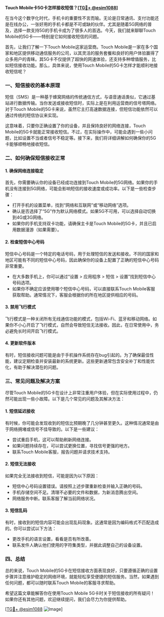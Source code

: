 **Touch Mobile卡5G卡怎样接收短信？[[TG💪+ @esim1088](https://t.me/s/esim1088)]**

在当今这个数字化时代，手机卡的重要性不言而喻。无论是日常通讯、支付功能还是在线办公，一张好用的手机卡都是不可或缺的伙伴。尤其是随着5G网络的普及，选择一款支持5G的手机卡成为了很多人的首选。今天，我们就来聊聊Touch Mobile的5G卡——特别是它如何接收短信的问题。

首先，让我们了解一下Touch Mobile这家运营商。Touch Mobile是一家在多个国家和地区提供移动通信服务的公司，以其灵活的服务套餐和良好的用户体验赢得了众多用户的青睐。其5G卡不仅提供了超快的网速体验，还支持多种增值服务，比如短信接收功能。那么，具体来说，使用Touch Mobile的5G卡怎样才能顺利地接收短信呢？

### **一、短信接收的基本原理**

短信（SMS）是一种基于蜂窝网络的传统通信方式，与语音通话类似，它通过基站进行数据传输。当你发送或接收短信时，实际上是在利用运营商的信号塔网络。对于Touch Mobile的5G卡来说，虽然它主打高速数据连接，但短信功能依然可以通过传统的短信协议来实现。

这意味着，只要你正确设置了你的设备，并且保持良好的网络连接，Touch Mobile的5G卡就能正常接收短信。不过，在实际操作中，可能会遇到一些小问题，比如设置不当或者信号不稳定等。接下来，我们将详细讲解如何确保你的5G卡能够顺畅地接收短信。

### **二、如何确保短信接收正常**

#### **1. 确保网络连接稳定**
首先，你需要确认你的设备已经成功连接到Touch Mobile的5G网络。如果你的手机没有连接到5G网络，可能会影响短信的接收速度或成功率。以下是一些检查步骤：

- 打开手机的设置菜单，找到“网络和互联网”或“移动网络”选项。
- 确认是否选择了“5G”作为默认网络模式。如果5G不可用，可以选择自动切换到4G或3G网络。
- 如果你的手机支持双卡功能，请确保主卡是Touch Mobile的5G卡，并且已启用数据漫游（如果需要）。

#### **2. 检查短信中心号码**
短信中心号码是一个特定的电话号码，用于处理短信的发送和接收。不同的国家和地区可能有不同的短信中心号码，因此确保你的设备上配置了正确的短信中心号码非常重要。

- 在大多数手机上，你可以通过“设置 > 应用程序 > 短信 > 设置”找到短信中心号码选项。
- 如果你不确定应该使用哪个短信中心号码，可以直接联系Touch Mobile客服获取帮助。通常情况下，客服会根据你的所在地区提供相应的号码。

#### **3. 禁用飞行模式**
飞行模式是一种关闭所有无线通信功能的模式，包括Wi-Fi、蓝牙和移动网络。如果你不小心开启了飞行模式，自然会导致短信无法接收。因此，在日常使用中，务必避免长时间开启飞行模式。

#### **4. 更新软件版本**
有时，短信接收问题可能是由于手机操作系统存在bug引起的。为了确保最佳性能，建议定期检查并安装最新的系统更新。这些更新通常包含安全补丁和性能优化，有助于解决潜在的问题。

### **三、常见问题及解决方案**

尽管Touch Mobile的5G卡在设计上非常注重用户体验，但在实际使用过程中，仍然可能出现一些小故障。以下是几个常见的问题及其解决方法：

#### **1. 短信延迟接收**
有时候，你可能会发现收到的短信比预期晚了几分钟甚至更久。这种情况通常是由于网络拥堵或信号不佳导致的。以下是一些建议：

- 尝试重启手机，这可以帮助刷新网络连接。
- 如果问题持续存在，可以尝试更换位置，寻找信号更强的地方。
- 联系Touch Mobile客服，报告问题并请求技术支持。

#### **2. 短信无法接收**
如果完全无法接收到短信，可能是因为以下原因：

- 短信中心号码设置错误。请按照上述步骤重新检查并输入正确的号码。
- 手机存储空间不足。清理不必要的文件和数据，为新消息腾出空间。
- 网络服务中断。联系客服了解当前网络状况。

#### **3. 短信乱码**
有时，接收到的短信内容可能会出现乱码现象。这通常是因为编码格式不匹配造成的。你可以尝试以下方法：

- 更改手机的语言设置，看看是否有所改善。
- 联系发件人确认他们使用的字符集类型，并据此调整自己的设备设置。

### **四、总结**

总的来说，Touch Mobile的5G卡在短信接收方面表现良好，只要遵循正确的设置步骤并注意维护稳定的网络环境，就能轻松享受便捷的短信服务。当然，如果遇到任何问题，都可以随时联系Touch Mobile的客服寻求帮助。

希望这篇文章能解答你在使用Touch Mobile 5G卡时关于短信接收的所有疑问！如果你还有其他问题，欢迎继续提问，我们会尽力为你提供帮助。

[[TG💪+ @esim1088](https://t.me/s/esim1088) ![Image](https://i.postimg.cc/4NQfJmqS/Snipaste-2025-05-13-00-14-12.png)]